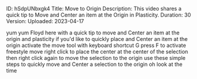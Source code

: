 ID: hSdpUNbxgk4
Title: Move to Origin
Description: This video shares a quick tip to Move and Center an item at the Origin in Plasticity.
Duration: 30
Version: 
Uploaded: 2023-04-17

yum yum
Floyd here with a quick tip to move and
Center an item at the origin and
plasticity if you'd like to quickly
place and Center an item at the origin
activate the move tool with keyboard
shortcut G press F to activate freestyle
move right click to place the center at
the center of the selection then right
click again to move the selection to the
origin use these simple steps to quickly
move and Center a selection to the
origin oh look at the time
